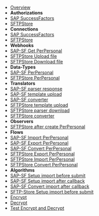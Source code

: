 - [Overview](overview.md)
- **Authorizations**
- [SAP SuccessFactors](authorizations/sap-success-factors.md)
- [SFTPStore](authorizations/sftp-store.md)
- **Connections**
- [SAP SuccessFactors](connections/sap-success-factors.md)
- [SFTPStore](connections/sftp-store.md)
- **Webhooks**
- [SAP-SF Get PerPersonal](webhooks/sap-success-factors-get-perpersonal.md)
- [SFTPStore Upload file](webhooks/sftp-store-upload-file.md)
- [SFTPStore Download file](webhooks/sftp-store-download-file.md)
- **Data-Types**
- [SAP-SF PerPersonal](data-types/SAPSuccessFactors-PerPersonal.md)
- [SFTPStore PerPersonal](data-types/SFTPStore-PerPersonal.md)
- **Translators**
- [SAP-SF parser response](translators/parse_from_sapsf_api_response_to_sapsf_perpersonal.md)
- [SAP-SF template upload](translators/parse_from_sapsf_perpersonal_to_sftp_server_upload_request.md)
- [SAP-SF converter](translators/parse_from_sapsf_to_sftpstore_perpersonal.md)
- [SFTPStore template upload](translators/parse_from_sftpstore_perpersonal_to_sftp_server_upload_request.md)
- [SFTPStore parser download](translators/parse_from_sftp_server_download_response_to_sftpstore_perpersonal.md)
- [SFTPStore converter](translators/parse_from_sftpstore_to_sapsf_perpersonal.md)
- **Observers**
- [SFTPStore after create PerPersonal](observers/SFTPStore-PerPersonal-throw_after_creating.md)
- **Flows**
- [SAP-SF Import PerPersonal](flows/do_import_from_sapsf_perpersonal.md)
- [SAP-SF Export PerPersonal](flows/do_export_from_sapsf_to_sftp_server_perpersonal.md)
- [SAP-SF Convert PerPersonal](flows/do_convert_from_sapsf_to_sftpstote_perpersonal.md)
- [SFTPStore Export PerPersonal](flows/do_export_from_sftpstore_to_sftp_server_perpersonal.md)
- [SFTPStore Import PerPersonal](flows/do_import_from_sftp_server_perpersonal.md)
- [SFTPStore Convert PerPersonal](flows/do_convert_from_sftpstote_to_sapsf_perpersonal.md)
- **Algorithms**
- [SAP-SF Setup import before submit](algorithms/sapsf-setup_import_before_submit.md)
- [SAP-SF Setup import after callback](algorithms/sapsf-setup_import_next_page_after_callback.md)
- [SAP-SF Convert import after callback](algorithms/sapsf-convert_import_perpersonal_after_callback.md)
- [SFTP-Store Setup import before submit](algorithms/sftpstore-setup_import_before_submit.md)
- [Encrypt](algorithms/miesh-encrypt.md)
- [Decrypt](algorithms/miesh-decrypt.md)
- [Test Encrypt and Decrypt](algorithms/miesh-encrypt-decrypt.md)
